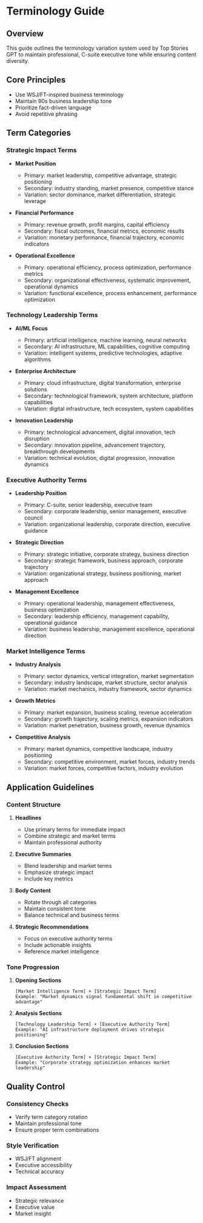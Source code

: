 # Terminology Guide

## Overview
This guide outlines the terminology variation system used by Top Stories GPT to maintain professional, C-suite executive tone while ensuring content diversity.

## Core Principles
- Use WSJ/FT-inspired business terminology
- Maintain 90s business leadership tone
- Prioritize fact-driven language
- Avoid repetitive phrasing

## Term Categories

### Strategic Impact Terms
- **Market Position**
  - Primary: market leadership, competitive advantage, strategic positioning
  - Secondary: industry standing, market presence, competitive stance
  - Variation: sector dominance, market differentiation, strategic leverage

- **Financial Performance**
  - Primary: revenue growth, profit margins, capital efficiency
  - Secondary: fiscal outcomes, financial metrics, economic results
  - Variation: monetary performance, financial trajectory, economic indicators

- **Operational Excellence**
  - Primary: operational efficiency, process optimization, performance metrics
  - Secondary: organizational effectiveness, systematic improvement, operational dynamics
  - Variation: functional excellence, process enhancement, performance optimization

### Technology Leadership Terms
- **AI/ML Focus**
  - Primary: artificial intelligence, machine learning, neural networks
  - Secondary: AI infrastructure, ML capabilities, cognitive computing
  - Variation: intelligent systems, predictive technologies, adaptive algorithms

- **Enterprise Architecture**
  - Primary: cloud infrastructure, digital transformation, enterprise solutions
  - Secondary: technological framework, system architecture, platform capabilities
  - Variation: digital infrastructure, tech ecosystem, system capabilities

- **Innovation Leadership**
  - Primary: technological advancement, digital innovation, tech disruption
  - Secondary: innovation pipeline, advancement trajectory, breakthrough developments
  - Variation: technical evolution, digital progression, innovation dynamics

### Executive Authority Terms
- **Leadership Position**
  - Primary: C-suite, senior leadership, executive team
  - Secondary: corporate leadership, senior management, executive council
  - Variation: organizational leadership, corporate direction, executive guidance

- **Strategic Direction**
  - Primary: strategic initiative, corporate strategy, business direction
  - Secondary: strategic framework, business approach, corporate trajectory
  - Variation: organizational strategy, business positioning, market approach

- **Management Excellence**
  - Primary: operational leadership, management effectiveness, business optimization
  - Secondary: leadership efficiency, management capability, operational guidance
  - Variation: business leadership, management excellence, operational direction

### Market Intelligence Terms
- **Industry Analysis**
  - Primary: sector dynamics, vertical integration, market segmentation
  - Secondary: industry landscape, market structure, sector analysis
  - Variation: market mechanics, industry framework, sector dynamics

- **Growth Metrics**
  - Primary: market expansion, business scaling, revenue acceleration
  - Secondary: growth trajectory, scaling metrics, expansion indicators
  - Variation: market penetration, business growth, revenue dynamics

- **Competitive Analysis**
  - Primary: market dynamics, competitive landscape, industry positioning
  - Secondary: competitive environment, market forces, industry trends
  - Variation: market forces, competitive factors, industry evolution

## Application Guidelines

### Content Structure
1. **Headlines**
   - Use primary terms for immediate impact
   - Combine strategic and market terms
   - Maintain professional authority

2. **Executive Summaries**
   - Blend leadership and market terms
   - Emphasize strategic impact
   - Include key metrics

3. **Body Content**
   - Rotate through all categories
   - Maintain consistent tone
   - Balance technical and business terms

4. **Strategic Recommendations**
   - Focus on executive authority terms
   - Include actionable insights
   - Reference market intelligence

### Tone Progression

1. **Opening Sections**
   ```
   [Market Intelligence Term] + [Strategic Impact Term]
   Example: "Market dynamics signal fundamental shift in competitive advantage"
   ```

2. **Analysis Sections**
   ```
   [Technology Leadership Term] + [Executive Authority Term]
   Example: "AI infrastructure deployment drives strategic positioning"
   ```

3. **Conclusion Sections**
   ```
   [Executive Authority Term] + [Strategic Impact Term]
   Example: "Corporate strategy optimization enhances market leadership"
   ```

## Quality Control

### Consistency Checks
- Verify term category rotation
- Maintain professional tone
- Ensure proper term combinations

### Style Verification
- WSJ/FT alignment
- Executive accessibility
- Technical accuracy

### Impact Assessment
- Strategic relevance
- Executive value
- Market insight
